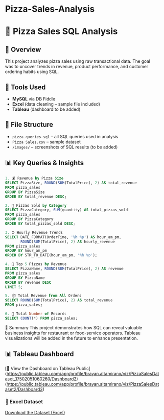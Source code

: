 # Pizza-Sales-Analysis
# 🍕 Pizza Sales SQL Analysis

## 📌 Overview
This project analyzes pizza sales using raw transactional data. The goal was to uncover trends in revenue, product performance, and customer ordering habits using SQL.

## 🧰 Tools Used
- **MySQL** via DB Fiddle
- **Excel** (data cleaning – sample file included)
- **Tableau** (dashboard to be added)

## 📂 File Structure
- `pizza_queries.sql` – all SQL queries used in analysis
- `Pizza Sales.csv` – sample dataset
- `/images/` – screenshots of SQL results (to be added)

## 📊 Key Queries & Insights

###
```sql
1. 💰 Revenue by Pizza Size
SELECT PizzaSize, ROUND(SUM(TotalPrice), 2) AS total_revenue
FROM pizza_sales
GROUP BY PizzaSize
ORDER BY total_revenue DESC;

2. 🍕 Pizzas Sold by Category
SELECT PizzaCategory, SUM(quantity) AS total_pizzas_sold
FROM pizza_sales
GROUP BY PizzaCategory
ORDER BY total_pizzas_sold DESC;

3. ⏰ Hourly Revenue Trends
SELECT DATE_FORMAT(OrderTime, '%h %p') AS hour_am_pm,
       ROUND(SUM(TotalPrice), 2) AS hourly_revenue
FROM pizza_sales
GROUP BY hour_am_pm
ORDER BY STR_TO_DATE(hour_am_pm, '%h %p');

4. 🧾 Top 5 Pizzas by Revenue
SELECT PizzaName, ROUND(SUM(TotalPrice), 2) AS revenue
FROM pizza_sales
GROUP BY PizzaName
ORDER BY revenue DESC
LIMIT 5;

5. 📦 Total Revenue from All Orders
SELECT ROUND(SUM(TotalPrice), 2) AS total_revenue
FROM pizza_sales;

6. 🔢 Total Number of Records
SELECT COUNT(*) FROM pizza_sales;
``` 
📌 Summary
This project demonstrates how SQL can reveal valuable business insights for restaurant or food-service operators. Tableau visualizations will be added in the future to enhance presentation.

## 📊 Tableau Dashboard
[🔗 View the Dashboard on Tableau Public]
(https://public.tableau.com/app/profile/brayan.altamirano/viz/PizzaSalesDataset_17502051060260/Dashboard2)
(https://public.tableau.com/app/profile/brayan.altamirano/viz/PizzaSalesDataset2/Dashboard3) 

### 📁 Excel Dataset
[Download the Dataset (Excel)](Pizza_Sales.csv) 
